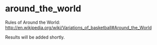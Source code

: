 around_the_world
================

Rules of Around the World:
http://en.wikipedia.org/wiki/Variations_of_basketball#Around_the_World

Results will be added shortly.
